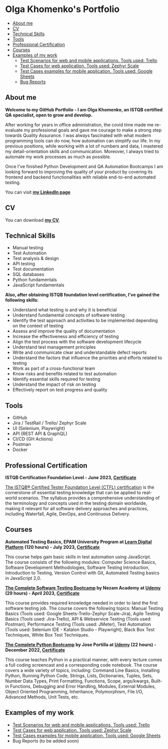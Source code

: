 # Olga Khomenko's Portfolio
- [About me](#about-me)
- [CV](#cv)
- [Technical Skills](#technical-skills)
- [Tools](#tools)
- [Professional Certification](#professional-certification)
- [Courses](#courses)
- [Examples of my work](#examples-of-my-work)
	* [Test Scenarios for web and mobile applications. Tools used: Trello](https://trello.com/invite/b/QLPIozQK/ATTI6b340f4f201f1d240ed4464c8d0837e67C220C2F/log-in-facebook-web)
	* [Test Cases for web application. Tools used: Zephyr Scale](https://olga-khomenko.atlassian.net/projects/TBA?selectedItem=com.atlassian.plugins.atlassian-connect-plugin:com.kanoah.test-manager__main-project-page#!/v2/testCases?projectId=10000)
	* [Test Cases examples for mobile application. Tools used: Google Sheets](https://docs.google.com/spreadsheets/d/1vrQvTKOa1N5VhxQh4Xutn4UVFPcfSNNrlUPJxJxotIY/edit#gid=415589379)
	* [Bug Reports](#bug-reports)




## About me
__Welcome to my GitHub Portfolio - I am Olga Khomenko, an ISTQB certified QA specialist, open to grow and develop.__

After working for years in office administration, the covid time made me re-evaluate my professional goals and gave me courage to make a strong step towards Quality Assurance.  I was always fascinated with what modern programming tools can do now, how automation can simplify our life. In my previous positions, while working with a lot of numbers and data, I mastered  my detail-orientation skills and communication. Moreover, I always tried to automate my work processes as much as possible. 

 Once I've finished Python Development and QA Automation Bootcamps I am looking forward to improving the quality of your product by covering its frontend and backend  functionalities with reliable end-to-end automated testing. 
 
 You can visit **[my LinkedIn page](https://www.linkedin.com/in/olga-khomenko-qa/)**



## CV
You can download **[my CV](https://drive.google.com/file/d/1SkWwAbp0xgzHc3E9x9rv_bEPLy100sBh/view?usp=drive_link)**.



## Technical Skills
* Manual testing
* Test Automation
* Test analysis & design
* API testing
* Test documentation
* SQL databases
* Python fundamentals
* JavaScript fundamentals

__Also, after obtaining ISTQB foundation level certification, I’ve gained the following skills:__
* Understand what testing is and why it is beneficial
* Understand fundamental concepts of software testing
* Identify the test approach and activities to be implemented depending on the context of testing
* Assess and improve the quality of documentation
* Increase the effectiveness and efficiency of testing
* Align the test process with the software development lifecycle
* Understand test management principles
* Write and communicate clear and understandable defect reports
* Understand the factors that influence the priorities and efforts related to testing
* Work as part of a cross-functional team
* Know risks and benefits related to test automation
* Identify essential skills required for testing
* Understand the impact of risk on testing
* Effectively report on test progress and quality



## Tools
* GitHub
* Jira / TestRail / Trello/ Zephyr Scale
* UI (Selenium, Playwright)
* API (REST API & GraphQL)
* CI/CD (GH Actions)
* Postman
* Docker 



## Professional Certification
__ISTQB Certification Foundation Level - June 2023, [Certificate](https://drive.google.com/drive/folders/1PGjXQS4RhX9jdLNqTMuTKvivvMryDqPR)__

[The ISTQB® Certified Tester Foundation Level (CTFL) certification](https://www.istqb.org/certifications/certified-tester-foundation-level) is the cornerstone of essential testing knowledge that can be applied to real-world scenarios. The syllabus provides a comprehensive understanding of the terminology and concepts used in the testing domain worldwide, making it relevant for all software delivery approaches and practices, including Waterfall, Agile, DevOps, and Continuous Delivery. 



## Courses 
__Automated Testing Basics, EPAM University Program  at [Learn Digital Platform](https://learn.epam.com/start) (120 hours)  - July 2023, [Certificate](https://drive.google.com/drive/folders/1PGjXQS4RhX9jdLNqTMuTKvivvMryDqPR)__

This course helps gain basic skills in test automation using JavaScript. 	
The course consists of the following modules: Computer Science Basics, Software Development Methodologies, Software Testing Introduction, Introduction to Testing, Version Control with Git, Automated Testing basics in JavaScript 2,0.  	



__[The Complete Software Testing Bootcamp](https://www.udemy.com/course/testerbootcamp/learn/lecture/36405334?start=180#overview) by Nezam Academy at  [Udemy](https://www.udemy.com/)  (29 hours) -  April 2023, [Certificate](https://drive.google.com/drive/folders/1PGjXQS4RhX9jdLNqTMuTKvivvMryDqPR)__

This course provides required knowledge  needed in order to land the first software testing job. 
The course covers the following topics: Manual Testing Basics (Tools used: Google Sheets-Trello-Zephyr Scale-Jira),  Agile Testing Basics (Tools used: Jira-Trello), API & Webservice Testing (Tools used: Postman), Performance Testing (Tools used: JMeter), Test Automation (Tools used: Selenium IDE - Katalon Studio - Playwright), Black Box Test Techniques, White Box Test Techniques. 



__[The Complete Python Bootcamp](https://www.udemy.com/course/complete-python-bootcamp/) by Jose Portilla at  [Udemy](https://www.udemy.com/) (22 hours) - December 2022,  [Certificate](https://drive.google.com/drive/folders/1PGjXQS4RhX9jdLNqTMuTKvivvMryDqPR)__

This course teaches Python in a practical manner, with every lecture comes a full coding screencast and a corresponding code notebook. The course covers a wide variety of topics, including: Command Line Basics, Installing Python, Running Python Code, Strings, Lists, Dictionaries, Tuples, Sets, Number Data Types, Print Formatting, Functions, Scope, args/kwargs, Built-in Functions, Debugging and Error Handling, Modules, External Modules, Object Oriented Programming, Inheritance, Polymorphism, File I/O, Advanced Methods, Unit Tests, etc.



## Examples of my work
  * [Test Scenarios for web and mobile applications. Tools used: Trello](https://trello.com/invite/b/QLPIozQK/ATTI6b340f4f201f1d240ed4464c8d0837e67C220C2F/log-in-facebook-web)
  * [Test Cases for web application. Tools used: Zephyr Scale](https://olga-khomenko.atlassian.net/projects/TBA?selectedItem=com.atlassian.plugins.atlassian-connect-plugin:com.kanoah.test-manager__main-project-page#!/v2/testCases?projectId=10000)
  * [Test Cases examples for mobile application. Tools used: Google Sheets](https://docs.google.com/spreadsheets/d/1vrQvTKOa1N5VhxQh4Xutn4UVFPcfSNNrlUPJxJxotIY/edit#gid=415589379)
  * Bug Reports (to be added soon)

	

